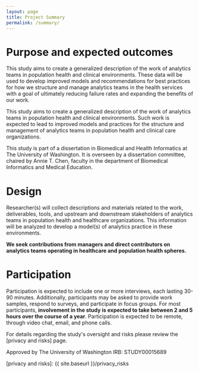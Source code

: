```yaml
---
layout: page
title: Project Summary
permalink: /summary/
---
```




# Purpose and expected outcomes

This study aims to create a generalized description of the work of analytics teams in population health and clinical environments. These data will be used to develop improved models and recommendations for best practices for how we structure and manage analytics teams in the health services with a goal of ultimately reducing failure rates and expanding the benefits of our work.

This study aims to create a generalized description of the work of analytics teams in population health and clinical environments. Such work is expected to lead to improved models and practices for the structure and management of analytics teams in population health and clinical care organizations.

This study is part of a dissertation in Biomedical and Health Informatics at The University of Washington. It is overseen by a dissertation committee, chaired by Annie T. Chen, faculty in the department of Biomedical Informatics and Medical Education.

# Design

Researcher(s) will collect descriptions and materials related to the work, deliverables, tools, and upstream and downstream stakeholders of analytics teams in population health and healthcare organizations. This information will be analyzed to develop a model(s) of analytics practice in these environments. 

**We seek contributions from managers and direct contributors on analytics teams operating in healthcare and population health spheres.**

# Participation

Participation is expected to include one or more interviews, each lasting 30-90 minutes. Additionally, participants may be asked to provide work samples, respond to surveys, and participate in focus groups. For most participants, **involvement in the study is expected to take between 2 and 5 hours over the course of a year**. Participation is expected to be remote, through video chat, email, and phone calls. 

For details regarding the study's oversight and risks please review the [privacy and risks] page. 

Approved by The University of Washington IRB: STUDY00015689

[privacy and risks]: {{ site.baseurl }}/privacy_risks

